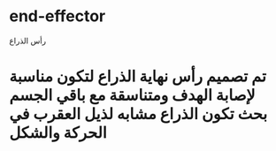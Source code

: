# end-effector
رأس الذراع
# تم تصميم رأس نهاية الذراع لتكون مناسبة لإصابة الهدف ومتناسقة مع باقي الجسم بحث تكون الذراع مشابه لذيل العقرب في الحركة والشكل 

